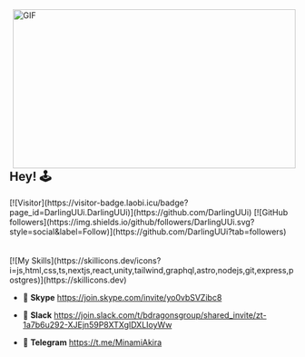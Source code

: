 <img align="right" alt="GIF" src="https://c.tenor.com/rCaIUO0MP-EAAAAC/mario-pixel-art.gif" width="498" height="280" />
<h2> Hey! 🕹️  </h2>
[![Visitor](https://visitor-badge.laobi.icu/badge?page_id=DarlingUUi.DarlingUUi)](https://github.com/DarlingUUi) 
[![GitHub followers](https://img.shields.io/github/followers/DarlingUUi.svg?style=social&label=Follow)](https://github.com/DarlingUUi?tab=followers)
<br />
<br />
<br />
[![My Skills](https://skillicons.dev/icons?i=js,html,css,ts,nextjs,react,unity,tailwind,graphql,astro,nodejs,git,express,postgres)](https://skillicons.dev)


- 💖 **Skype** https://join.skype.com/invite/yo0vbSVZibc8

- 💖 **Slack** https://join.slack.com/t/bdragonsgroup/shared_invite/zt-1a7b6u292-XJEjn59P8XTXgIDXLIoyWw

- 💖 **Telegram** https://t.me/MinamiAkira
